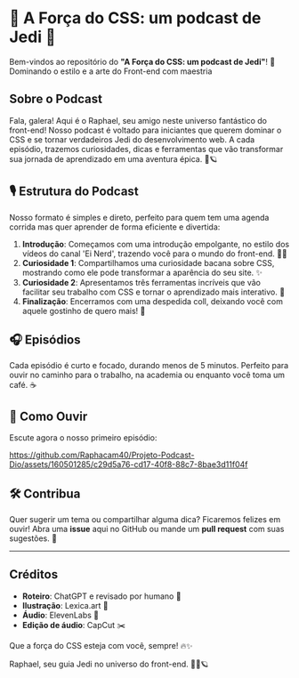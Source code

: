 # 🌟 A Força do CSS: um podcast de Jedi 🌟

Bem-vindos ao repositório do **"A Força do CSS: um podcast de Jedi"**! 🌟
Dominando o estilo e a arte do Front-end com maestria


## Sobre o Podcast

Fala, galera! Aqui é o Raphael, seu amigo neste universo fantástico do front-end! Nosso podcast é voltado para iniciantes que querem dominar o CSS e se tornar verdadeiros Jedi do desenvolvimento web. A cada episódio, trazemos curiosidades, dicas e ferramentas que vão transformar sua jornada de aprendizado em uma aventura épica. 🌌🪐

## 🎙️ Estrutura do Podcast

Nosso formato é simples e direto, perfeito para quem tem uma agenda corrida mas quer aprender de forma eficiente e divertida:

1. **Introdução**: Começamos com uma introdução empolgante, no estilo dos vídeos do canal 'Ei Nerd', trazendo você para o mundo do front-end. 🧙‍♂️
2. **Curiosidade 1**: Compartilhamos uma curiosidade bacana sobre CSS, mostrando como ele pode transformar a aparência do seu site. ✨
3. **Curiosidade 2**: Apresentamos três ferramentas incríveis que vão facilitar seu trabalho com CSS e tornar o aprendizado mais interativo. 🔧
4. **Finalização**: Encerramos com uma despedida coll, deixando você com aquele gostinho de quero mais! 🎉

## 🎧 Episódios

Cada episódio é curto e focado, durando menos de 5 minutos. Perfeito para ouvir no caminho para o trabalho, na academia ou enquanto você toma um café. ☕
## 📲 Como Ouvir

Escute agora o nosso primeiro episódio:

https://github.com/Raphacam40/Projeto-Podcast-Dio/assets/160501285/c29d5a76-cd17-40f8-88c7-8bae3d11f04f





## 🛠️ Contribua

Quer sugerir um tema ou compartilhar alguma dica? Ficaremos felizes em ouvir! Abra uma **issue** aqui no GitHub ou mande um **pull request** com suas sugestões. 🤝


---

## Créditos

- **Roteiro**: ChatGPT e revisado por humano 🤖
- **Ilustração**: Lexica.art 🎨
- **Áudio**: ElevenLabs 🎤
- **Edição de áudio**: CapCut ✂️

Que a força do CSS esteja com você, sempre! 🔥✨

Raphael, seu guia Jedi no universo do front-end. 🧑‍🚀🪐

